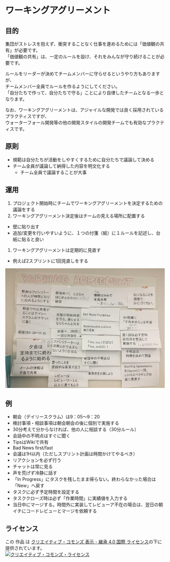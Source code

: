 ワーキングアグリーメント
===============

## 目的

集団がストレスを抱えず、衝突することなく仕事を進めるためには「価値観の共有」が必要です。  
「価値観の共有」は、一定のルールを設け、それをみんなが守り続けることが必要です。  

ルールをリーダーが決めてチームメンバーに守らせるというやり方もありますが、  
チームメンバー全員でルールを作るようにしてください。  
「自分たちで作って、自分たちで守る」ことにより自律したチームとなる一歩となります。  

なお、ワーキングアグリーメントは、アジャイルな開発では良く採用されているプラクティスですが、  
ウォーターフォール開発等の他の開発スタイルの開発チームでも有効なプラクティスです。  

## 原則

* 規範は自分たちが活動をしやすくするために自分たちで議論して決める
* チーム全員が議論して納得した内容を明文化する
  * チーム全員で議論することが大事

## 運用

1. プロジェクト開始時にチームでワーキングアグリーメントを決定するための議論をする
1. ワーキングアグリーメント決定後はチームの見える場所に配置する
 * 壁に貼り出す
 * 追加/変更を行いやすいように、１つの付箋（紙）に１ルールを記述し、台紙に貼ると良い
1. ワーキングアグリーメントは定期的に見直す
 * 例えば2スプリントに1回見直しをする

![ワーキングアグリーメント](./img/WA.jpg)

## 例

* 朝会（デイリースクラム）は9：05～9：20
* 検討事項・相談事項は朝会朝会の後に個別で実施する
* 30分考えて分からなければ、他の人に相談する（30分ルール）
* 会話中の不明点はすぐに聞く
* TipsはWikiで共有
* Bad News first/fast
* 会議は1H以内（ただしスプリント計画は時間かけてやるべき）
* リアクションを必ず行う
* チャットは常に見る
* 声を荒げず冷静に話す
* 「In Progress」にタスクを残したまま帰らない。終わらなかった場合は「New」へ戻す
* タスクに必ず予定時間を設定する
* タスククローズ時は必ず「作業時間」に実績値を入力する
* 当日中にマージする。時間外に実装してレビューア不在の場合は、翌日の朝イチにコードレビューとマージを依頼する

## ライセンス

この 作品 は <a rel="license" href="http://creativecommons.org/licenses/by-sa/4.0/">クリエイティブ・コモンズ 表示 - 継承 4.0 国際 ライセンス</a>の下に提供されています。
<br />
<a rel="license" href="http://creativecommons.org/licenses/by-sa/4.0/">
  <img alt="クリエイティブ・コモンズ・ライセンス" style="border-width:0" src="https://i.creativecommons.org/l/by-sa/4.0/88x31.png" />
</a>